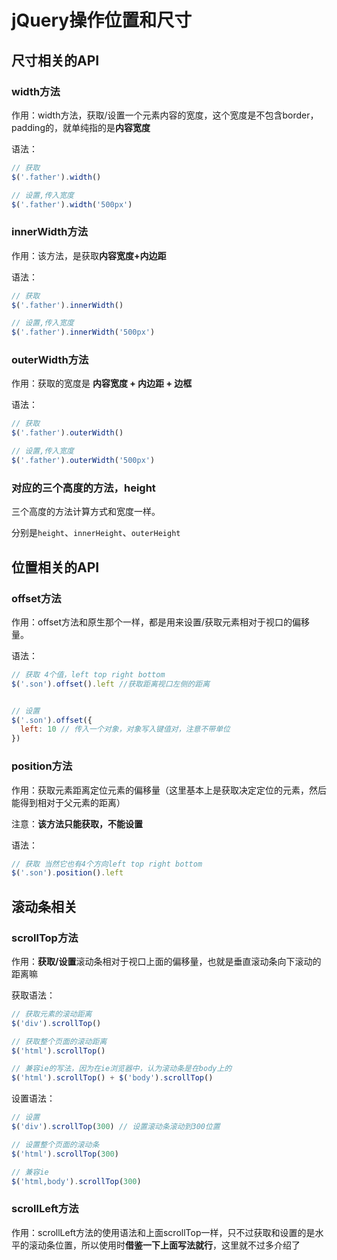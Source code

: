# jQuery操作位置和尺寸



## 尺寸相关的API

### width方法

作用：width方法，获取/设置一个元素内容的宽度，这个宽度是不包含border，padding的，就单纯指的是**内容宽度**

语法：

```js
// 获取
$('.father').width()

// 设置,传入宽度
$('.father').width('500px')
```





### innerWidth方法

作用：该方法，是获取**内容宽度+内边距**

语法：

```js
// 获取
$('.father').innerWidth()

// 设置,传入宽度
$('.father').innerWidth('500px')
```



### outerWidth方法

作用：获取的宽度是 **内容宽度 + 内边距 + 边框**

语法：

```js
// 获取
$('.father').outerWidth()

// 设置,传入宽度
$('.father').outerWidth('500px')
```



### 对应的三个高度的方法，height

三个高度的方法计算方式和宽度一样。

分别是`height`、`innerHeight`、`outerHeight`





## 位置相关的API



### offset方法

作用：offset方法和原生那个一样，都是用来设置/获取元素相对于视口的偏移量。



语法：

```js
// 获取 4个值，left top right bottom
$('.son').offset().left //获取距离视口左侧的距离


// 设置
$('.son').offset({
  left: 10 // 传入一个对象，对象写入键值对，注意不带单位
})
```







### position方法

作用：获取元素距离定位元素的偏移量（这里基本上是获取决定定位的元素，然后能得到相对于父元素的距离）

注意：**该方法只能获取，不能设置**

语法：

```js
// 获取 当然它也有4个方向left top right bottom 
$('.son').position().left
```



## 滚动条相关



### scrollTop方法

作用：**获取/设置**滚动条相对于视口上面的偏移量，也就是垂直滚动条向下滚动的距离嘛

获取语法：

```js
// 获取元素的滚动距离
$('div').scrollTop()

// 获取整个页面的滚动距离
$('html').scrollTop()

// 兼容ie的写法，因为在ie浏览器中，认为滚动条是在body上的
$('html').scrollTop() + $('body').scrollTop()
```

设置语法：

```js
// 设置
$('div').scrollTop(300) // 设置滚动条滚动到300位置

// 设置整个页面的滚动条
$('html').scrollTop(300)

// 兼容ie
$('html,body').scrollTop(300)
```



### scrollLeft方法

作用：scrollLeft方法的使用语法和上面scrollTop一样，只不过获取和设置的是水平的滚动条位置，所以使用时**借鉴一下上面写法就行**，这里就不过多介绍了